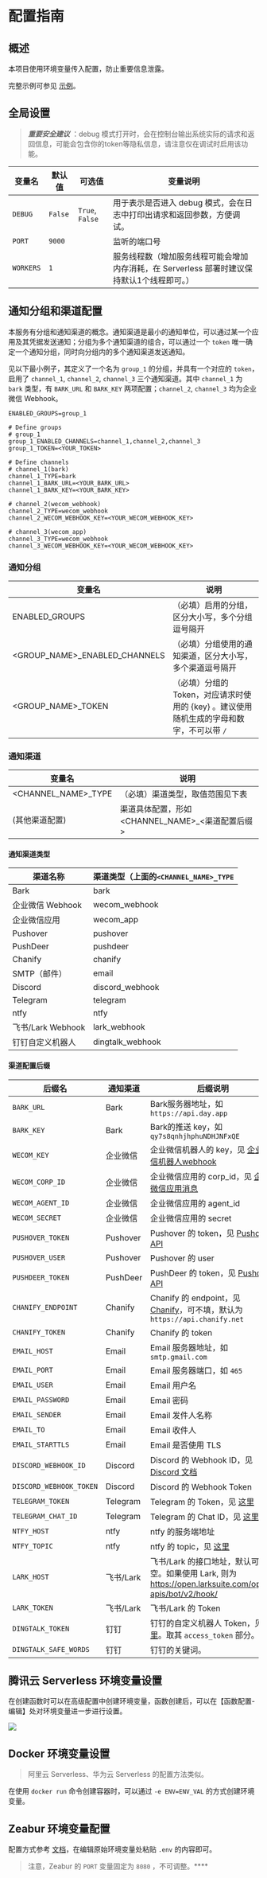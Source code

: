 <h1>配置指南</h1>

## 概述

本项目使用环境变量传入配置，防止重要信息泄露。

完整示例可参见 [示例](../.env.example)。

## 全局设置

> ***重要安全建议*** ：debug 模式打开时，会在控制台输出系统实际的请求和返回信息，可能会包含你的token等隐私信息，请注意仅在调试时启用该功能。

| 变量名    | 默认值  | 可选值          | 变量说明                                                                                    |
| --------- | ------- | --------------- | ------------------------------------------------------------------------------------------- |
| `DEBUG`   | `False` | `True`, `False` | 用于表示是否进入 debug 模式，会在日志中打印出请求和返回参数，方便调试。                     |
| `PORT`    | `9000`  |                 | 监听的端口号                                                                                |
| `WORKERS` | `1`     |                 | 服务线程数（增加服务线程可能会增加内存消耗，在 Serverless 部署时建议保持默认1个线程即可。） |

## 通知分组和渠道配置

本服务有分组和通知渠道的概念。通知渠道是最小的通知单位，可以通过某一个应用及其凭据发送通知；分组为多个通知渠道的组合，可以通过一个 `token` 唯一确定一个通知分组，同时向分组内的多个通知渠道发送通知。

见以下最小例子，其定义了一个名为 `group_1` 的分组，并具有一个对应的 `token`，启用了 `channel_1`, `channel_2`, `channel_3` 三个通知渠道。其中 `channel_1` 为 `bark` 类型，有 `BARK_URL` 和 `BARK_KEY` 两项配置；`channel_2`, `channel_3` 均为企业微信 Webhook。

```
ENABLED_GROUPS=group_1

# Define groups
# group_1
group_1_ENABLED_CHANNELS=channel_1,channel_2,channel_3
group_1_TOKEN=<YOUR_TOKEN>

# Define channels
# channel_1(bark)
channel_1_TYPE=bark
channel_1_BARK_URL=<YOUR_BARK_URL>
channel_1_BARK_KEY=<YOUR_BARK_KEY>

# channel_2(wecom_webhook)
channel_2_TYPE=wecom_webhook
channel_2_WECOM_WEBHOOK_KEY=<YOUR_WECOM_WEBHOOK_KEY>

# channel_3(wecom_app)
channel_3_TYPE=wecom_webhook
channel_3_WECOM_WEBHOOK_KEY=<YOUR_WECOM_WEBHOOK_KEY>
```

### 通知分组

| 变量名                        | 说明                                                                                      |
| ----------------------------- | ----------------------------------------------------------------------------------------- |
| ENABLED_GROUPS                | （必填）启用的分组，区分大小写，多个分组逗号隔开                                          |
| <GROUP_NAME>_ENABLED_CHANNELS | （必填）分组使用的通知渠道，区分大小写，多个渠道逗号隔开                                  |
| <GROUP_NAME>_TOKEN            | （必填）分组的 Token，对应请求时使用的 {key} 。建议使用随机生成的字母和数字，不可以带 `/` |

### 通知渠道

| 变量名              | 说明                                             |
| ------------------- | ------------------------------------------------ |
| <CHANNEL_NAME>_TYPE | （必填）渠道类型，取值范围见下表                 |
| (其他渠道配置)      | 渠道具体配置，形如 <CHANNEL_NAME>_<渠道配置后缀> |

#### 通知渠道类型

| 渠道名称          | 渠道类型（上面的`<CHANNEL_NAME>_TYPE` |
| ----------------- | ------------------------------------- |
| Bark              | bark                                  |
| 企业微信 Webhook  | wecom_webhook                         |
| 企业微信应用      | wecom_app                             |
| Pushover          | pushover                              |
| PushDeer          | pushdeer                              |
| Chanify           | chanify                               |
| SMTP（邮件）      | email                                 |
| Discord           | discord_webhook                       |
| Telegram          | telegram                              |
| ntfy              | ntfy                                  |
| 飞书/Lark Webhook | lark_webhook                          |
| 钉钉自定义机器人  | dingtalk_webhook                      |


#### 渠道配置后缀
| 后缀名                  | 通知渠道  | 后缀说明                                                                                                                                                                             |
| ----------------------- | --------- | ------------------------------------------------------------------------------------------------------------------------------------------------------------------------------------ |
| `BARK_URL`              | Bark      | Bark服务器地址，如`https://api.day.app`                                                                                                                                              |
| `BARK_KEY`              | Bark      | Bark的推送 key，如 `qy7s8qnhjhphuNDHJNFxQE`                                                                                                                                          |
| `WECOM_KEY`             | 企业微信  | 企业微信机器人的 key，见 [企业微信机器人webhook](https://developer.work.weixin.qq.com/document/path/91770)                                                                           |
| `WECOM_CORP_ID`         | 企业微信  | 企业微信应用的 corp_id，见 [企业微信应用消息](https://developer.work.weixin.qq.com/document/path/90236)                                                                              |
| `WECOM_AGENT_ID`        | 企业微信  | 企业微信应用的 agent_id                                                                                                                                                              |
| `WECOM_SECRET`          | 企业微信  | 企业微信应用的 secret                                                                                                                                                                |
| `PUSHOVER_TOKEN`        | Pushover  | Pushover 的 token，见 [Pushover API](https://pushover.net/api)                                                                                                                       |
| `PUSHOVER_USER`         | Pushover  | Pushover 的 user                                                                                                                                                                     |
| `PUSHDEER_TOKEN`        | PushDeer  | PushDeer 的 token，见 [Pushdeer API](http://pushdeer.com)                                                                                                                            |
| `CHANIFY_ENDPOINT`      | Chanify   | Chanify 的 endpoint，见 [Chanify](https://github.com/chanify/chanify#as-sender-client)，可不填，默认为 `https://api.chanify.net`                                                     |
| `CHANIFY_TOKEN`         | Chanify   | Chanify 的 token                                                                                                                                                                     |
| `EMAIL_HOST`            | Email     | Email 服务器地址，如 `smtp.gmail.com`                                                                                                                                                |
| `EMAIL_PORT`            | Email     | Email 服务器端口，如 `465`                                                                                                                                                           |
| `EMAIL_USER`            | Email     | Email 用户名                                                                                                                                                                         |
| `EMAIL_PASSWORD`        | Email     | Email 密码                                                                                                                                                                           |
| `EMAIL_SENDER`          | Email     | Email 发件人名称                                                                                                                                                                     |
| `EMAIL_TO`              | Email     | Email 收件人                                                                                                                                                                         |
| `EMAIL_STARTTLS`        | Email     | Email 是否使用 TLS                                                                                                                                                                   |
| `DISCORD_WEBHOOK_ID`    | Discord   | Discord 的 Webhook ID，见 [Discord 文档](https://support.discord.com/hc/en-us/articles/228383668-Intro-to-Webhooks)                                                                  |
| `DISCORD_WEBHOOK_TOKEN` | Discord   | Discord 的 Webhook Token                                                                                                                                                             |
| `TELEGRAM_TOKEN`        | Telegram  | Telegram 的 Token，见 [这里](https://github.com/pppscn/SmsForwarder/wiki/2.%E5%8F%91%E9%80%81%E9%80%9A%E9%81%93#tele%E6%9C%BA%E5%99%A8%E4%BA%BA%E7%A7%91%E5%AD%A6%E4%B8%8A%E7%BD%91) |
| `TELEGRAM_CHAT_ID`      | Telegram  | Telegram 的 Chat ID，见 [这里](https://github.com/pppscn/SmsForwarder/issues/319)                                                                                                    |
| `NTFY_HOST`             | ntfy      | ntfy 的服务端地址                                                                                                                                                                    |
| `NTFY_TOPIC`            | ntfy      | ntfy 的 topic，见 [这里](https://docs.ntfy.sh/)                                                                                                                                      |
| `LARK_HOST`             | 飞书/Lark | 飞书/Lark 的接口地址，默认可以留空。如果使用 Lark, 则为 https://open.larksuite.com/open-apis/bot/v2/hook/                                                                            |
| `LARK_TOKEN`            | 飞书/Lark | 飞书/Lark 的 Token                                                                                                                                                                   |
| `DINGTALK_TOKEN`        | 钉钉      | 钉钉的自定义机器人 Token，见 [这里](https://open.dingtalk.com/document/robots/custom-robot-access)。取其 `access_token` 部分。                                                       |
| `DINGTALK_SAFE_WORDS`   | 钉钉      | 钉钉的关键词。                                                                                                                                                                       |


## 腾讯云 Serverless 环境变量设置

在创建函数时可以在高级配置中创建环境变量，函数创建后，可以在【函数配置-编辑】处对环境变量进一步进行设置。

![](http://img.ameow.xyz/202205290601686.png)

## Docker 环境变量设置

> 阿里云 Serverless、华为云 Serverless 的配置方法类似。

在使用 `docker run` 命令创建容器时，可以通过 `-e ENV=ENV_VAL` 的方式创建环境变量。

## Zeabur 环境变量配置

配置方式参考 [文档](https://zeabur.com/docs/zh-CN/environment/variables)，在编辑原始环境变量处粘贴 `.env` 的内容即可。

> 注意，Zeabur 的 `PORT` 变量固定为 `8080` ，不可调整。****
